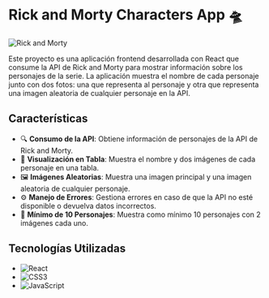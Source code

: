 # Rick and Morty Characters App 🛸

![Rick and Morty](https://cdn.discordapp.com/attachments/770877999599190056/1249879509222817792/image.png?ex=6668e880&is=66679700&hm=8652586bd1f2be99e689b1f5421391fc643d1bcbec89a2dd8ab8fed4d0178859&)

Este proyecto es una aplicación frontend desarrollada con React que consume la API de Rick and Morty para mostrar información sobre los personajes de la serie. La aplicación muestra el nombre de cada personaje junto con dos fotos: una que representa al personaje y otra que representa una imagen aleatoria de cualquier personaje en la API.

## Características

- 🔍 **Consumo de la API**: Obtiene información de personajes de la API de Rick and Morty.
- 📄 **Visualización en Tabla**: Muestra el nombre y dos imágenes de cada personaje en una tabla.
- 🖼️ **Imágenes Aleatorias**: Muestra una imagen principal y una imagen aleatoria de cualquier personaje.
- ⚙️ **Manejo de Errores**: Gestiona errores en caso de que la API no esté disponible o devuelva datos incorrectos.
- 👥 **Mínimo de 10 Personajes**: Muestra como mínimo 10 personajes con 2 imágenes cada uno.

## Tecnologías Utilizadas

- ![React](https://img.shields.io/badge/react-%2320232a.svg?style=for-the-badge&logo=react&logoColor=%2361DAFB)
- ![CSS3](https://img.shields.io/badge/css3-%231572B6.svg?style=for-the-badge&logo=css3&logoColor=white)
- ![JavaScript](https://img.shields.io/badge/javascript-%23323330.svg?style=for-the-badge&logo=javascript&logoColor=%23F7DF1E)

